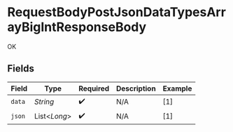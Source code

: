 # RequestBodyPostJsonDataTypesArrayBigIntResponseBody

OK


## Fields

| Field              | Type               | Required           | Description        | Example            |
| ------------------ | ------------------ | ------------------ | ------------------ | ------------------ |
| `data`             | *String*           | :heavy_check_mark: | N/A                | [1]                |
| `json`             | List<*Long*>       | :heavy_check_mark: | N/A                | [1]                |